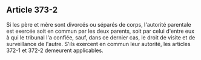 Article 373-2
----
Si les père et mère sont divorcés ou séparés de corps, l'autorité parentale est
exercée soit en commun par les deux parents, soit par celui d'entre eux à qui le
tribunal l'a confiée, sauf, dans ce dernier cas, le droit de visite et de
surveillance de l'autre. S'ils exercent en commun leur autorité, les articles
372-1 et 372-2 demeurent applicables.
